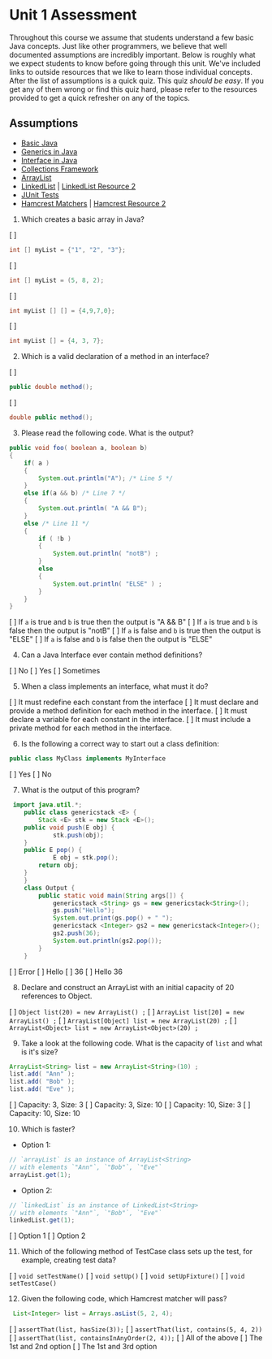 # Unit 1 Assessment

Throughout this course we assume that students understand a few basic Java concepts. Just like other programmers, we believe that well documented assumptions are incredibly important. Below is roughly what we expect students to know before going through this unit. We've included links to outside resources that we like to learn those individual concepts. After the list of assumptions is a quick quiz. This quiz _should be easy_. If you get any of them wrong or find this quiz hard, please refer to the resources provided to get a quick refresher on any of the topics.

## Assumptions

- [Basic Java](http://www.amazon.com/Head-First-Java-2nd-Edition/dp/0596009208)
- [Generics in Java](http://howtodoinjava.com/core-java/generics/complete-java-generics-tutorial/)
- [Interface in Java](http://www.tutorialspoint.com/java/java_interfaces.htm)
- [Collections Framework](http://www.wideskills.com/java-tutorial/java-collections-framework)
- [ArrayList](http://www.wideskills.com/java-tutorial/java-collections-framework)
- [LinkedList](https://www.cs.cmu.edu/~adamchik/15-121/lectures/Linked%20Lists/linked%20lists.html) | [LinkedList Resource 2](http://beginnersbook.com/2013/12/difference-between-arraylist-and-linkedlist-in-java/)
- [JUnit Tests](http://www.vogella.com/tutorials/JUnit/article.html)
- [Hamcrest Matchers](http://edgibbs.com/junit-4-with-hamcrest/) | [Hamcrest Resource 2](https://springframework.guru/unit-testing-junit-part-3-hamcrest-matchers/)

1. Which creates a basic array in Java?

[ ]

```java
int [] myList = {"1", "2", "3"};
```

[ ]

```java
int [] myList = (5, 8, 2);
```

[ ]

```java
int myList [] [] = {4,9,7,0};
```

[ ]

```java
int myList [] = {4, 3, 7};
```

2. Which is a valid declaration of a method in an interface?

[ ]

```java
public double method();
```

[ ]

```java
double public method();
```

3. Please read the following code. What is the output?

```java
public void foo( boolean a, boolean b)
{
    if( a )
    {
        System.out.println("A"); /* Line 5 */
    }
    else if(a && b) /* Line 7 */
    {
        System.out.println( "A && B");
    }
    else /* Line 11 */
    {
        if ( !b )
        {
            System.out.println( "notB") ;
        }
        else
        {
            System.out.println( "ELSE" ) ;
        }
    }
}
```

[ ] If `a` is true and `b` is true then the output is "A && B"
[ ] If `a` is true and `b` is false then the output is "notB"
[ ] If `a` is false and `b` is true then the output is "ELSE"
[ ] If `a` is false and `b` is false then the output is "ELSE"

4. Can a Java Interface ever contain method definitions?

[ ] No
[ ] Yes
[ ] Sometimes

5. When a class implements an interface, what must it do?

[ ] It must redefine each constant from the interface
[ ] It must declare and provide a method definition for each method in the interface.
[ ] It must declare a variable for each constant in the interface.
[ ] It must include a private method for each method in the interface.

6. Is the following a correct way to start out a class definition:

```java
public class MyClass implements MyInterface
```

[ ] Yes
[ ] No

7. What is the output of this program?

```java
 import java.util.*;
    public class genericstack <E> {
        Stack <E> stk = new Stack <E>();
	public void push(E obj) {
            stk.push(obj);
	}
	public E pop() {
            E obj = stk.pop();
	    return obj;
	}
    }
    class Output {
        public static void main(String args[]) {
            genericstack <String> gs = new genericstack<String>();
            gs.push("Hello");
            System.out.print(gs.pop() + " ");
            genericstack <Integer> gs2 = new genericstack<Integer>();
            gs2.push(36);
            System.out.println(gs2.pop());
        }
    }
```

[ ] Error
[ ] Hello
[ ] 36
[ ] Hello 36

8. Declare and construct an ArrayList with an initial capacity of 20 references to Object.

[ ] `Object list(20) = new ArrayList() ;`
[ ] `ArrayList list[20] = new ArrayList() ;`
[ ] `ArrayList[Object] list = new ArrayList(20) ;`
[ ] `ArrayList<Object> list = new ArrayList<Object>(20) ;`

9. Take a look at the following code. What is the capacity of `list` and what is it's size?

```java
ArrayList<String> list = new ArrayList<String>(10) ;
list.add( "Ann" );
list.add( "Bob" );
list.add( "Eve" );
```

[ ] Capacity: 3, Size: 3
[ ] Capacity: 3, Size: 10
[ ] Capacity: 10, Size: 3
[ ] Capacity: 10, Size: 10

10. Which is faster?

- Option 1:

```java
// `arrayList` is an instance of ArrayList<String>
// with elements `"Ann"`, `"Bob"`, `"Eve"`
arrayList.get(1);
```

- Option 2:

```java
// `linkedList` is an instance of LinkedList<String>
// with elements `"Ann"`, `"Bob"`, `"Eve"`
linkedList.get(1);
```

[ ] Option 1
[ ] Option 2

11. Which of the following method of TestCase class sets up the test, for example, creating test data?

[ ] `void setTestName()`
[ ] `void setUp()`
[ ] `void setUpFixture()`
[ ] `void setTestCase()`

12. Given the following code, which Hamcrest matcher will pass?

```java
 List<Integer> list = Arrays.asList(5, 2, 4);
```

[ ] `assertThat(list, hasSize(3));`
[ ] `assertThat(list, contains(5, 4, 2))`
[ ] `assertThat(list, containsInAnyOrder(2, 4));`
[ ] All of the above
[ ] The 1st and 2nd option
[ ] The 1st and 3rd option
